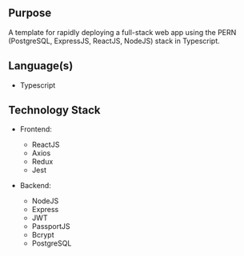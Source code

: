 ## Purpose
A template for rapidly deploying a full-stack web app using the PERN (PostgreSQL, ExpressJS, ReactJS, NodeJS) stack in Typescript.

## Language(s)
- Typescript

## Technology Stack
- Frontend:
  - ReactJS
  - Axios
  - Redux
  - Jest

- Backend:
  - NodeJS
  - Express
  - JWT
  - PassportJS
  - Bcrypt
  - PostgreSQL
